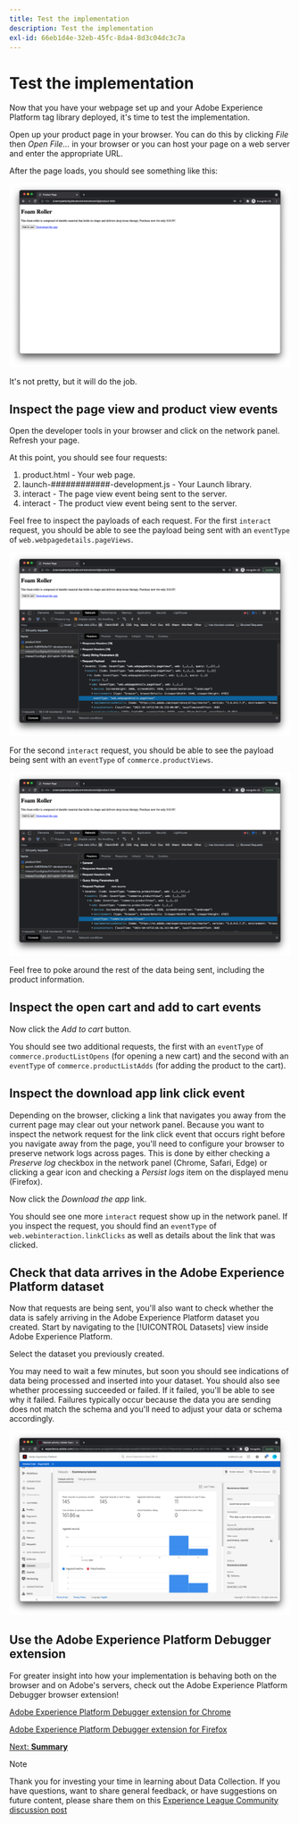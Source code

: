 ```yaml
---
title: Test the implementation
description: Test the implementation
exl-id: 66eb1d4e-32eb-45fc-8da4-8d3c04dc3c7a
---
```

# Test the implementation

Now that you have your webpage set up and your Adobe Experience Platform tag library deployed, it's time to test the implementation.

Open up your product page in your browser. You can do this by clicking _File_ then _Open File..._ in your browser or you can host your page on a web server and enter the appropriate URL.

After the page loads, you should see something like this:

![Webpage](assets/webpage.png)

It's not pretty, but it will do the job.

## Inspect the page view and product view events

Open the developer tools in your browser and click on the network panel. Refresh your page.

At this point, you should see four requests:

1. product.html - Your web page.
2. launch-############-development.js - Your Launch library.
3. interact - The page view event being sent to the server.
4. interact - The product view event being sent to the server.

Feel free to inspect the payloads of each request. For the first `interact` request, you should be able to see the payload being sent with an `eventType` of `web.webpagedetails.pageViews`.

![Page view request inspection](assets/webpage-page-viewed-inspection.png)

For the second `interact` request, you should be able to see the payload being sent with an `eventType` of `commerce.productViews`.

![Product view request inspection](assets/webpage-product-view-inspection.png)

Feel free to poke around the rest of the data being sent, including the product information.

## Inspect the open cart and add to cart events

Now click the _Add to cart_ button.

You should see two additional requests, the first with an `eventType` of `commerce.productListOpens` (for opening a new cart) and the second with an `eventType` of `commerce.productListAdds` (for adding the product to the cart).

## Inspect the download app link click event

Depending on the browser, clicking a link that navigates you away from the current page may clear out your network panel. Because you want to inspect the network request for the link click event that occurs right before you navigate away from the page, you'll need to configure your browser to preserve network logs across pages. This is done by either checking a _Preserve log_ checkbox in the network panel (Chrome, Safari, Edge) or clicking a gear icon and checking a _Persist logs_ item on the displayed menu (Firefox).

Now click the _Download the app_ link.

You should see one more `interact` request show up in the network panel. If you inspect the request, you should find an `eventType` of `web.webinteraction.linkClicks` as well as details about the link that was clicked.

## Check that data arrives in the Adobe Experience Platform dataset

Now that requests are being sent, you'll also want to check whether the data is safely arriving in the Adobe Experience Platform dataset you created. Start by navigating to the [!UICONTROL Datasets] view inside Adobe Experience Platform.

Select the dataset you previously created.

You may need to wait a few minutes, but soon you should see indications of data being processed and inserted into your dataset. You should also see whether processing succeeded or failed. If it failed, you'll be able to see why it failed. Failures typically occur because the data you are sending does not match the schema and you'll need to adjust your data or schema accordingly.

![Dataset ingestion](assets/dataset-ingestion.png)

## Use the Adobe Experience Platform Debugger extension

For greater insight into how your implementation is behaving both on the browser and on Adobe's servers, check out the Adobe Experience Platform Debugger browser extension!

[Adobe Experience Platform Debugger extension for Chrome](https://chrome.google.com/webstore/detail/adobe-experience-platform/bfnnokhpnncpkdmbokanobigaccjkpob)

[Adobe Experience Platform Debugger extension for Firefox](https://addons.mozilla.org/en-US/firefox/addon/adobe-experience-platform-dbg/)

[Next: **Summary**](summary.md)

>[!NOTE]
>
>Thank you for investing your time in learning about Data Collection. If you have questions, want to share general feedback, or have suggestions on future content, please share them on this [Experience League Community discussion post](https://experienceleaguecommunities.adobe.com/t5/adobe-experience-platform-launch/tutorial-discussion-implement-adobe-experience-cloud-with-web/td-p/444996)
